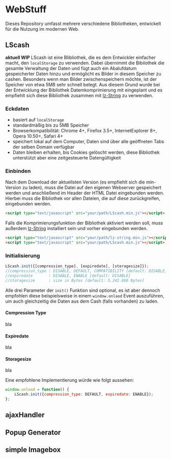 # WebStuff
Dieses Repository umfasst mehrere verschiedene Bibliotheken, entwickelt für die Nutzung im modernen Web.

## LScash
**aktuell WIP** LScash ist eine Blibliothek, die es dem Entwickler einfacher macht, den ```localStorage``` zu verwenden. Dabei übernimmt die Bibilothek die gesamte Verwaltung der Daten und fügt auch ein Abalufdatum gespeicherter Daten hinzu und ermöglicht es Bilder in diesem Speicher zu cashen. Besonders wenn man Bilder zwischenspeichern möchte, ist der Speicher von etwa 5MB sehr schnell belegt. Aus diesem Grund wurde bei der Entwicklung der Bibilothek Datemkomprimierung mit eingeplant und es empfiehlt sich diese Bibliothek zusammen mit [lz-String](https://github.com/pieroxy/lz-string) zu verwenden.

### Eckdaten
- basiert auf ```localStorage```
- standardmäßig bis zu 5MB Speicher
- Browserkompatibilität: Chrome 4+, Firefox 3.5+, InternetExplorer 8+, Opera 10.50+, Safari 4+
- speichert lokal auf dem Computer, Daten sind über alle geöffneten Tabs der selben Domain verfügbar
- Daten bleiben erhalten, bis Cookies gelöscht werden, diese Bibliothek unterstützt aber eine zeitgesteuerte Datengültigkeit

### Einbinden
Nach dem Download der aktuellsten Version (es empfiehlt sich die min-Version zu laden), muss die Datei auf den eigenen Webserver gespeichert werden und anschließend im Header der HTML Datei eingebunden werden. Hierbei muss die Bibliothek vor allen Dateien, die auf diese zurückgreifen, eingebunden werden.

```html
<script type="text/javascript" src="your/path/LScash.min.js"></script>
```

Falls die Komprimierungsfunktion der Bibliothek aktiviert werden soll, muss außerdem [lz-String](https://github.com/pieroxy/lz-string) installiert sein und vorher eingebunden werden.

```html
<script type="text/javascript" src="your/path/lz-string.min.js"></script>
<script type="text/javascript" src="your/path/LScash.min.js"></script>
```

### Initialisierung
```js
LScash.init({[compression_type], [expiredate], [storagesize]});
//compression_type : DISABLE, DEFAULT, COMPATIBILITY [default: DISABLE]
//expiredate       : DISABLE, ENABLE [default: DISABLE]
//storagesize      : size in Bytes [default: 5.242.880 Bytes]
```
Alle drei Parameter der ```init()``` Funktion sind optional, es ist aber dennoch empfohlen diese beispielsweise in einem ```window.onlaod``` Event auszuführen, um auch gleichzeitig die Daten aus dem Cash (falls vorhanden) zu laden.

#### Compression Type
bla

#### Expiredate
bla

#### Storagesize
bla

Eine empfohlene Implementierung würde wie folgt aussehen:
```js
window.onload = function() {
    LScash.init({compression_type: DEFAULT, expiredate: ENABLE});
};
```

## ajaxHandler

## Popup Generator

## simple Imagebox
